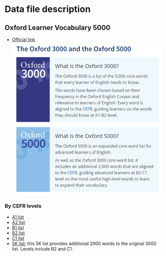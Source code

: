 # Data file description

## Oxford Learner Vocabulary 5000

+ [Official link](https://www.oxfordlearnersdictionaries.com/wordlists/oxford3000-5000)
![](https://github.com/MK316/Myapps/blob/main/mrkim21apps/data/oxford5k.png)

### By CEFR levels

+ [A1 list](https://github.com/MK316/Myapps/blob/main/mrkim21apps/data/OF3KA1.csv)
+ [A2 list](https://github.com/MK316/Myapps/blob/main/mrkim21apps/data/OF3KA2.csv)
+ [B1 list](https://github.com/MK316/Myapps/blob/main/mrkim21apps/data/OF3KB1.csv)
+ [B2 list](https://github.com/MK316/Myapps/blob/main/mrkim21apps/data/OF3KB2.csv)
+ [C1 list](https://github.com/MK316/Myapps/blob/main/mrkim21apps/data/OF3KC1.csv)
+ [5K list:](https://github.com/MK316/Myapps/blob/main/mrkim21apps/data/OF5K.csv) this 5K list provides additional 2000 words to the original 3000 list. Levels include B2 and C1. 
